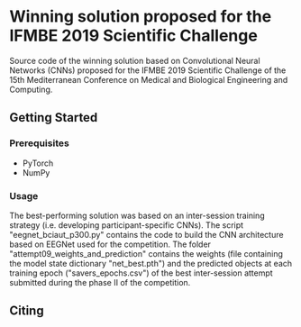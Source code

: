 # Winning solution proposed for the IFMBE 2019 Scientific Challenge

Source code of the winning solution based on Convolutional Neural Networks (CNNs) proposed for the IFMBE 2019 Scientific Challenge of the 15th Mediterranean Conference on Medical and Biological Engineering and Computing.

## Getting Started

### Prerequisites
* PyTorch
* NumPy

### Usage
The best-performing solution was based on an inter-session training strategy (i.e. developing participant-specific CNNs). 
The script "eegnet_bciaut_p300.py" contains the code to build the CNN architecture based on EEGNet used for the competition. 
The folder "attempt09_weights_and_prediction" contains the weights (file containing the model state dictionary "net_best.pth") and the predicted objects at each training epoch ("savers_epochs.csv") of the best inter-session attempt submitted during the phase II of the competition. 

## Citing
